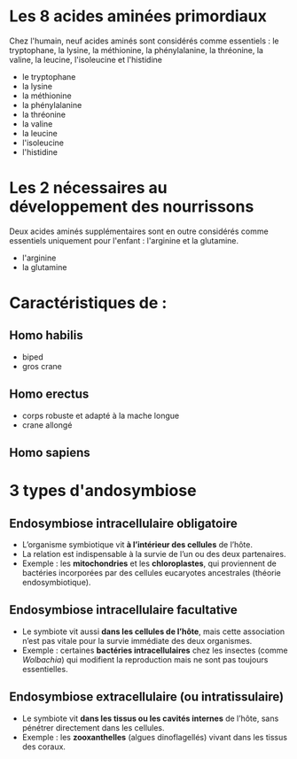 # Les 8 acides aminées primordiaux 

Chez l'humain, neuf acides aminés sont considérés comme essentiels : le tryptophane, la lysine, la méthionine, la phénylalanine, la thréonine, la valine, la leucine, l'isoleucine et l'histidine

- le tryptophane
- la lysine
- la méthionine
- la phénylalanine
- la thréonine
- la valine
- la leucine
- l'isoleucine 
- l'histidine 
# Les 2 nécessaires au développement des nourrissons

Deux acides aminés supplémentaires sont en outre considérés comme essentiels uniquement pour l'enfant : l'arginine et la glutamine.

- l'arginine 
- la glutamine
# Caractéristiques de :

## Homo habilis
- biped
- gros crane
## Homo erectus 
- corps robuste et adapté à la mache longue 
- crane allongé 
## Homo sapiens 

# 3 types d'andosymbiose
## Endosymbiose intracellulaire obligatoire
   - L’organisme symbiotique vit **à l’intérieur des cellules** de l’hôte.
   - La relation est indispensable à la survie de l’un ou des deux partenaires.
   - Exemple : les **mitochondries** et les **chloroplastes**, qui proviennent de bactéries incorporées par des cellules eucaryotes ancestrales (théorie endosymbiotique).
## Endosymbiose intracellulaire facultative
   - Le symbiote vit aussi **dans les cellules de l’hôte**, mais cette association n’est pas vitale pour la survie immédiate des deux organismes.
   - Exemple : certaines **bactéries intracellulaires** chez les insectes (comme _Wolbachia_) qui modifient la reproduction mais ne sont pas toujours essentielles.
## Endosymbiose extracellulaire (ou intratissulaire)
   - Le symbiote vit **dans les tissus ou les cavités internes** de l’hôte, sans pénétrer directement dans les cellules.
   - Exemple : les **zooxanthelles** (algues dinoflagellés) vivant dans les tissus des coraux.